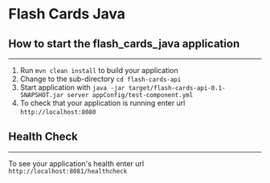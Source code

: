 # Flash Cards Java

## How to start the flash_cards_java application
---

1. Run `mvn clean install` to build your application
2. Change to the sub-directory `cd flash-cards-api`
3. Start application with `java -jar target/flash-cards-api-0.1-SNAPSHOT.jar server appConfig/test-component.yml`
4. To check that your application is running enter url `http://localhost:8080`

## Health Check
---

To see your application's health enter url `http://localhost:8081/healthcheck`
